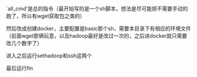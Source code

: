 `all_cmd'是总的指令（最开始写的是一个sh脚本，想法是尽可能把不需要手动的跑了，所以有wget获取包之类的）

然后改成创建docker，主要配置是basic那个sh，需要本目录下有相应的环境文件（前面wget那俩玩意，以及hadoop最好是改过一次的，之后进docker就只需要改几个数字了）

进入之后运行sethadoop和ssh这两个

最后运行fin
